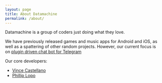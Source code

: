 ```yaml
---
layout: page
title: About Datamachine
permalink: /about/
---
```


Datamachine is a group of coders just doing what they love.

We have previously released games and music apps for Android and iOS, as well as a spattering of other random projects. However, our current focus is on [plugin driven chat bot for Telegram](https://github.com/datamachine/telegram-pybot)

Our core developers:

* [Vince Castellano](surye.github.io)
* [Phillip Lopo](xlopo.github.io)


